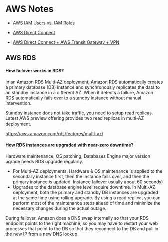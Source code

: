 # AWS Notes

- [AWS IAM Users vs. IAM Roles](https://www.howtogeek.com/devops/iam-users-vs-iam-roles-which-one-should-you-use/) 

- [AWS Direct Connect](https://docs.aws.amazon.com/whitepapers/latest/aws-vpc-connectivity-options/aws-direct-connect.html)

- [AWS Direct Connect + AWS Transit Gateway + VPN](https://docs.aws.amazon.com/whitepapers/latest/aws-vpc-connectivity-options/aws-direct-connect-aws-transit-gateway-vpn.html)


## AWS RDS

#### How failover works in RDS?

In an Amazon RDS Multi-AZ deployment, Amazon RDS automatically creates a primary database (DB) instance and synchronously replicates the data to an standby instance in a different AZ. When it detects a failure, Amazon RDS automatically fails over to a standby instance without manual intervention.

Standby instance does not take traffic, you need to setup read replicas. Latest AWS preview offering provides two read replicas in multi-AZ deployment.
 
https://aws.amazon.com/rds/features/multi-az/

#### How RDS instances are upgraded with near-zero downtime?

Hardware maintenance, OS patching, Databases Engine major version ugrade needs RDS upgrade regularly.

- For Multi-AZ deployments, Hardware & OS maintenance is applied to the secondary instance first, then the instance fails over, and then the primary instance is updated. Instance failover usually about 60 seconds)
- Upgrades to the database engine level require downtime. In Multi-AZ deployment, both the primary and standby DB instances are upgraded at the same time using rolling upgrade. By using a read replica, you can perform most of the maintenance steps ahead of time and minimize the necessary changes during the actual outage.

During failover, Amazon does a DNS swap internally so that your RDS endpoint points to the right machine, so you may have to restart your web processes that point to the DB so that they reconnect to the DB and pull in the new IP from a new DNS lookup.
